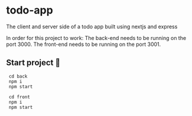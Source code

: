 # todo-app
The client and server side of a todo app built using nextjs and express

In order for this project to work:
    The back-end needs to be running on the port 3000.
    The front-end needs to be running on the port 3001.

## Start project :checkered_flag:

```
 cd back
 npm i
 npm start
```

```
 cd front
 npm i
 npm start
```
